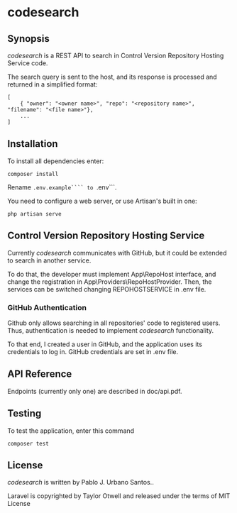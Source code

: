 # codesearch

## Synopsis

*codesearch* is a REST API to search in Control Version Repository Hosting Service code.

The search query is sent to the host, and its response is processed and returned in a simplified format:

    [
        { "owner": "<owner name>", "repo": "<repository name>", "filename": "<file name>"},
        ...
    ]

## Installation

To install all dependencies enter:

    composer install
    
Rename ```.env.example```` to ```.env```.

You need to configure a web server, or use Artisan's built in one:

    php artisan serve
    


## Control Version Repository Hosting Service

Currently *codesearch* communicates with GitHub, but it could be extended to search in another service.

To do that, the developer must implement App\RepoHost interface, and change the registration in App\Providers\RepoHostProvider. Then, the services can be switched changing REPOHOSTSERVICE in .env file.

### GitHub Authentication

Github only allows searching in all repositories' code to registered users. Thus, authentication is needed to implement *codesearch* functionality.

To that end, I created a user in GitHub, and the application uses its credentials to log in. GitHub credentials are set in .env file.


## API Reference

Endpoints (currently only one) are described in doc/api.pdf.

## Testing

To test the application, enter this command

    composer test

## License

*codesearch* is written by Pablo J. Urbano Santos..

Laravel is copyrighted by Taylor Otwell and released under the terms of MIT License
